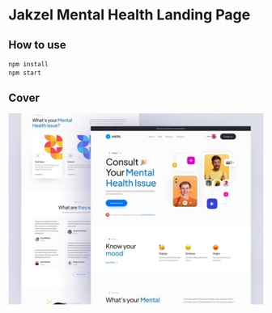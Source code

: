 # Jakzel Mental Health Landing Page

## How to use

```sh
npm install
npm start
```
## Cover

<img src="Cover.png" alt="cover">